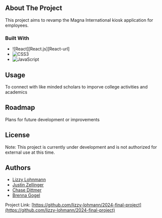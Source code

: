 <!-- ABOUT THE PROJECT -->
## About The Project

This project aims to revamp the Magna International kiosk application for employees.

### Built With

* ![React][React.js][React-url]
* ![CSS3](https://img.shields.io/badge/css3-%231572B6.svg?style=for-the-badge&logo=css3&logoColor=white)
* ![JavaScript](https://img.shields.io/badge/javascript-%23323330.svg?style=for-the-badge&logo=javascript&logoColor=%23F7DF1E)

<!-- USAGE -->
## Usage

To connect with like minded scholars to imporve college activities and academics


<!-- ROADMAP -->
## Roadmap

Plans for future development or improvements

<!-- LICENSE -->
## License

Note: This project is currently under development and is not authorized for external use at this time.

<!-- AUTHORS -->
## Authors

- [Lizzy Lohnmann](https://github.com/lizzy-lohmann)
- [Justin Zellinger]()
- [Chase Dittmer](https://github.com/ChaseDitt)
- [Brenna Gogel](https://github.com/bgogel02)


Project Link: [https://github.com/lizzy-lohmann/2024-final-project](https://github.com/lizzy-lohmann/2024-final-project)

